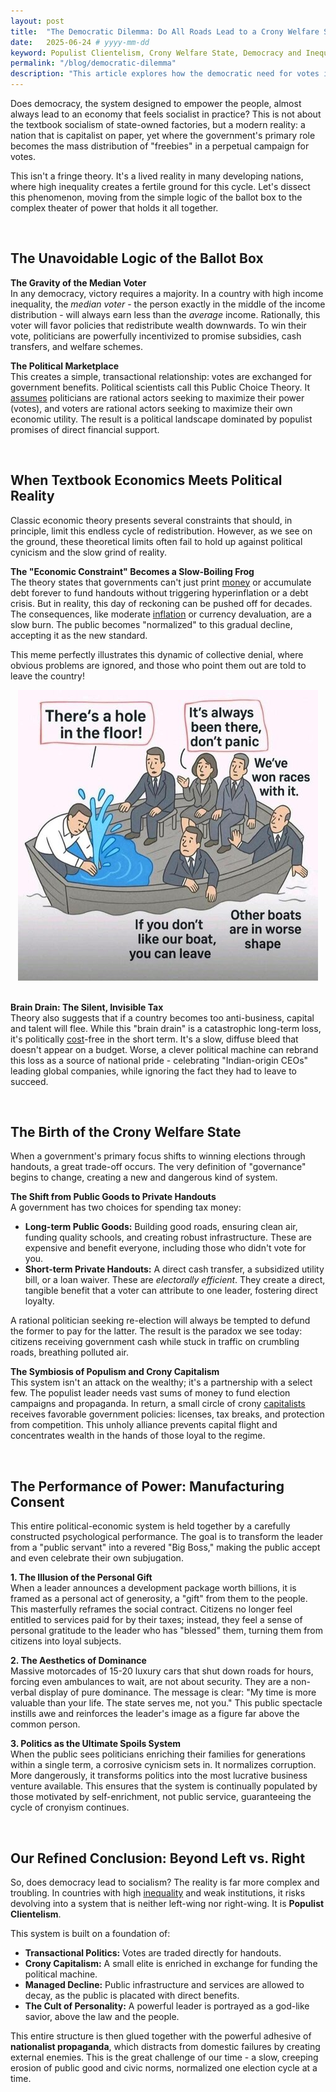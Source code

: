 ```yaml
---
layout: post
title:  "The Democratic Dilemma: Do All Roads Lead to a Crony Welfare State?"
date:   2025-06-24 # yyyy-mm-dd
keyword: Populist Clientelism, Crony Welfare State, Democracy and Inequality, Political Economy of India, Electoral Populism, Politics of Government Handouts, Brain Drain and Politics
permalink: "/blog/democratic-dilemma"
description: "This article explores how the democratic need for votes in highly unequal countries often bypasses true social welfare, instead creating a \"crony welfare state\" built on targeted handouts, the performance of power, and a managed decline of public good."
---
```


Does democracy, the system designed to empower the people, almost always lead to an economy that feels socialist in practice? This is not about the textbook socialism of state-owned factories, but a modern reality: a nation that is capitalist on paper, yet where the government's primary role becomes the mass distribution of "freebies" in a perpetual campaign for votes.

This isn't a fringe theory. It's a lived reality in many developing nations, where high inequality creates a fertile ground for this cycle. Let's dissect this phenomenon, moving from the simple logic of the ballot box to the complex theater of power that holds it all together.

<br/>

## The Unavoidable Logic of the Ballot Box

**The Gravity of the Median Voter**<br/>
In any democracy, victory requires a majority. In a country with high income inequality, the *median voter* - the person exactly in the middle of the income distribution - will always earn less than the *average* income. Rationally, this voter will favor policies that redistribute wealth downwards. To win their vote, politicians are powerfully incentivized to promise subsidies, cash transfers, and welfare schemes.

**The Political Marketplace**<br/>
This creates a simple, transactional relationship: votes are exchanged for government benefits. Political scientists call this Public Choice Theory. It <a href="https://prashantkikani.com/blog/challenge-assumptions" target="_blank">assumes</a> politicians are rational actors seeking to maximize their power (votes), and voters are rational actors seeking to maximize their own economic utility. The result is a political landscape dominated by populist promises of direct financial support.

<br/>

## When Textbook Economics Meets Political Reality

Classic economic theory presents several constraints that should, in principle, limit this endless cycle of redistribution. However, as we see on the ground, these theoretical limits often fail to hold up against political cynicism and the slow grind of reality.

**The "Economic Constraint" Becomes a Slow-Boiling Frog**<br/>
The theory states that governments can't just print <a href="https://prashantkikani.com/blog/money" target="_blank">money</a> or accumulate debt forever to fund handouts without triggering hyperinflation or a debt crisis. But in reality, this day of reckoning can be pushed off for decades. The consequences, like moderate <a href="https://prashantkikani.com/blog/inflation" target="_blank">inflation</a> or currency devaluation, are a slow burn. The public becomes "normalized" to this gradual decline, accepting it as the new standard.

This meme perfectly illustrates this dynamic of collective denial, where obvious problems are ignored, and those who point them out are told to leave the country!
<center><img src="../assets/political_meme.jpeg"/></center>
<br/>

**Brain Drain: The Silent, Invisible Tax**<br/>
Theory also suggests that if a country becomes too anti-business, capital and talent will flee. While this "brain drain" is a catastrophic long-term loss, it's politically  <a href="https://prashantkikani.com/blog/opportunity-cost" target="_blank">cost</a>-free in the short term. It's a slow, diffuse bleed that doesn't appear on a budget. Worse, a clever political machine can rebrand this loss as a source of national pride - celebrating "Indian-origin CEOs" leading global companies, while ignoring the fact they had to leave to succeed.

<br/>

## The Birth of the Crony Welfare State

When a government's primary focus shifts to winning elections through handouts, a great trade-off occurs. The very definition of "governance" begins to change, creating a new and dangerous kind of system.

**The Shift from Public Goods to Private Handouts**<br/>
A government has two choices for spending tax money:
*   **Long-term Public Goods:** Building good roads, ensuring clean air, funding quality schools, and creating robust infrastructure. These are expensive and benefit everyone, including those who didn't vote for you.
*   **Short-term Private Handouts:** A direct cash transfer, a subsidized utility bill, or a loan waiver. These are *electorally efficient*. They create a direct, tangible benefit that a voter can attribute to one leader, fostering direct loyalty.

A rational politician seeking re-election will always be tempted to defund the former to pay for the latter. The result is the paradox we see today: citizens receiving government cash while stuck in traffic on crumbling roads, breathing polluted air.

**The Symbiosis of Populism and Crony Capitalism**<br/>
This system isn't an attack on the wealthy; it's a partnership with a select few. The populist leader needs vast sums of money to fund election campaigns and propaganda. In return, a small circle of crony <a href="https://prashantkikani.com/blog/capitalism" target="_blank">capitalists</a> receives favorable government policies: licenses, tax breaks, and protection from competition. This unholy alliance prevents capital flight and concentrates wealth in the hands of those loyal to the regime.

<br/>

## The Performance of Power: Manufacturing Consent

This entire political-economic system is held together by a carefully constructed psychological performance. The goal is to transform the leader from a "public servant" into a revered "Big Boss," making the public accept and even celebrate their own subjugation.

**1. The Illusion of the Personal Gift**<br/>
When a leader announces a development package worth billions, it is framed as a personal act of generosity, a "gift" from them to the people. This masterfully reframes the social contract. Citizens no longer feel entitled to services paid for by their taxes; instead, they feel a sense of personal gratitude to the leader who has "blessed" them, turning them from citizens into loyal subjects.

**2. The Aesthetics of Dominance**<br/>
Massive motorcades of 15-20 luxury cars that shut down roads for hours, forcing even ambulances to wait, are not about security. They are a non-verbal display of pure dominance. The message is clear: "My time is more valuable than your life. The state serves me, not you." This public spectacle instills awe and reinforces the leader's image as a figure far above the common person.

**3. Politics as the Ultimate Spoils System**<br/>
When the public sees politicians enriching their families for generations within a single term, a corrosive cynicism sets in. It normalizes corruption. More dangerously, it transforms politics into the most lucrative business venture available. This ensures that the system is continually populated by those motivated by self-enrichment, not public service, guaranteeing the cycle of cronyism continues.

<br/>

## Our Refined Conclusion: Beyond Left vs. Right

So, does democracy lead to socialism? The reality is far more complex and troubling. In countries with high <a href="https://prashantkikani.com/blog/freedom-vs-equality" target="_blank">inequality</a> and weak institutions, it risks devolving into a system that is neither left-wing nor right-wing. It is **Populist Clientelism**.

This system is built on a foundation of:
*   **Transactional Politics:** Votes are traded directly for handouts.
*   **Crony Capitalism:** A small elite is enriched in exchange for funding the political machine.
*   **Managed Decline:** Public infrastructure and services are allowed to decay, as the public is placated with direct benefits.
*   **The Cult of Personality:** A powerful leader is portrayed as a god-like savior, above the law and the people.

This entire structure is then glued together with the powerful adhesive of **nationalist propaganda**, which distracts from domestic failures by creating external enemies. This is the great challenge of our time - a slow, creeping erosion of public good and civic norms, normalized one election cycle at a time.